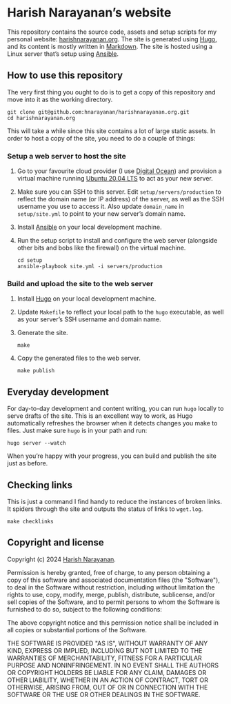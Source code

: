 # Harish Narayanan’s website

This repository contains the source code, assets and setup scripts for
my personal website: [harishnarayanan.org](https://harishnarayanan.org/).
The site is generated using [Hugo](https://gohugo.io/), and its content
is mostly written in [Markdown](https://daringfireball.net/projects/markdown/).
The site is hosted using a Linux server that’s setup using
[Ansible](https://www.ansible.com/).

## How to use this repository

The very first thing you ought to do is to get a copy of this
repository and move into it as the working directory.

````
git clone git@github.com:hnarayanan/harishnarayanan.org.git
cd harishnarayanan.org
````

This will take a while since this site contains a lot of large static
assets. In order to host a copy of the site, you need to do a couple
of things:

### Setup a web server to host the site

1. Go to your favourite cloud provider (I use [Digital
   Ocean](https://m.do.co/c/e3559ea013de)) and provision a virtual
   machine running [Ubuntu 20.04
   LTS](http://releases.ubuntu.com/20.04/) to act as your new server.

2. Make sure you can SSH to this server. Edit
   `setup/servers/production` to reflect the domain name (or IP
   address) of the server, as well as the SSH username you use to
   access it. Also update `domain_name` in `setup/site.yml` to point
   to your new server’s domain name.

3. Install [Ansible](https://www.ansible.com/) on your local
   development machine.

4. Run the setup script to install and configure the web server
   (alongside other bits and bobs like the firewall) on the virtual
   machine.

   ````
   cd setup
   ansible-playbook site.yml -i servers/production
   ````

### Build and upload the site to the web server

1. Install [Hugo](https://gohugo.io/) on your local development
   machine.

2. Update `Makefile` to reflect your local path to the `hugo`
   executable, as well as your server’s SSH username and domain name.

3. Generate the site.

   ````
   make
   ````

4. Copy the generated files to the web server.

   ````
   make publish
   ````

## Everyday development

For day-to-day development and content writing, you can run `hugo`
locally to serve drafts of the site. This is an excellent way to work,
as Hugo automatically refreshes the browser when it detects changes
you make to files. Just make sure `hugo` is in your path and run:

````
hugo server --watch
````

When you’re happy with your progress, you can build and publish the
site just as before.

## Checking links

This is just a command I find handy to reduce the instances of broken
links. It spiders through the site and outputs the status of links to
`wget.log`.

````
make checklinks
````

## Copyright and license

Copyright (c) 2024 [Harish Narayanan](https://harishnarayanan.org).

Permission is hereby granted, free of charge, to any person obtaining a copy
of this software and associated documentation files (the "Software"), to deal
in the Software without restriction, including without limitation the rights
to use, copy, modify, merge, publish, distribute, sublicense, and/or sell
copies of the Software, and to permit persons to whom the Software is
furnished to do so, subject to the following conditions:

The above copyright notice and this permission notice shall be included in
all copies or substantial portions of the Software.

THE SOFTWARE IS PROVIDED "AS IS", WITHOUT WARRANTY OF ANY KIND, EXPRESS OR
IMPLIED, INCLUDING BUT NOT LIMITED TO THE WARRANTIES OF MERCHANTABILITY,
FITNESS FOR A PARTICULAR PURPOSE AND NONINFRINGEMENT. IN NO EVENT SHALL THE
AUTHORS OR COPYRIGHT HOLDERS BE LIABLE FOR ANY CLAIM, DAMAGES OR OTHER
LIABILITY, WHETHER IN AN ACTION OF CONTRACT, TORT OR OTHERWISE, ARISING FROM,
OUT OF OR IN CONNECTION WITH THE SOFTWARE OR THE USE OR OTHER DEALINGS IN
THE SOFTWARE.
